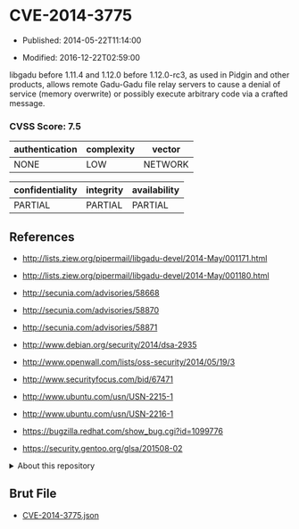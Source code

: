 # CVE-2014-3775

- Published: 2014-05-22T11:14:00

- Modified: 2016-12-22T02:59:00

libgadu before 1.11.4 and 1.12.0 before 1.12.0-rc3, as used in Pidgin and other products, allows remote Gadu-Gadu file relay servers to cause a denial of service (memory overwrite) or possibly execute arbitrary code via a crafted message.

### CVSS Score: **7.5**

| authentication | complexity | vector |
| --- | --- | --- |
| NONE | LOW | NETWORK |

| confidentiality | integrity | availability |
| --- | --- | --- |
| PARTIAL | PARTIAL | PARTIAL |

## References

* http://lists.ziew.org/pipermail/libgadu-devel/2014-May/001171.html

* http://lists.ziew.org/pipermail/libgadu-devel/2014-May/001180.html

* http://secunia.com/advisories/58668

* http://secunia.com/advisories/58870

* http://secunia.com/advisories/58871

* http://www.debian.org/security/2014/dsa-2935

* http://www.openwall.com/lists/oss-security/2014/05/19/3

* http://www.securityfocus.com/bid/67471

* http://www.ubuntu.com/usn/USN-2215-1

* http://www.ubuntu.com/usn/USN-2216-1

* https://bugzilla.redhat.com/show_bug.cgi?id=1099776

* https://security.gentoo.org/glsa/201508-02

<details>
<summary>About this repository</summary> 

  This repository is part of the project [Live Hack CVE](https://github.com/Live-Hack-CVE). Main website can be found [www.live-hack.org](https://www.live-hack.org) 
  
  Made by [Sn0wAlice](https://github.com/Sn0wAlice) for the people that care about security and need to have a feed of the latest CVEs. Hope you enjoy it, don't forget to star the repo and follow me on [Twitter](https://twitter.com/Sn0wAlice) and [Github](https://github.com/Sn0wAlice). And that is my [personnal website](https://www.alice-snow.me/)

  - [Home Page](https://github.com/Live-Hack-CVE)
  - [Framework](https://github.com/Live-Hack-CVE/cve-framework)
  - [CVE database](https://github.com/Live-Hack-CVE/full_database)
  - [Changelog](https://github.com/Live-Hack-CVE/Changelog)
</details>

## Brut File

* [CVE-2014-3775.json](https://raw.githubusercontent.com/Live-Hack-CVE/full_database/main/cves/2014/CVE-2014-3775.json)

